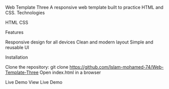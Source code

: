 Web Template Three
A responsive web template built to practice HTML and CSS.
Technologies

HTML
CSS

Features

Responsive design for all devices
Clean and modern layout
Simple and reusable UI

Installation

Clone the repository: git clone https://github.com/Islam-mohamed-74/Web-Template-Three
Open index.html in a browser

Live Demo
View Live Demo
